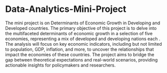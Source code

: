 # Data-Analytics-Mini-Project
The mini project is on Determinants of Economic Growth in Developing and Developed countries.
The primary objective of this project is to delve into the multifaceted determinants of economic growth in a selection of five economies, representing a mix of developed and developing nations each . The analysis will focus on key economic indicators, including but not limited to population, GDP, inflation, and more, to uncover the relationships that impact the economies of these countries. The project aims to bridge the gap between theoretical expectations and real-world scenarios, providing actionable insights for policymakers and researchers.
